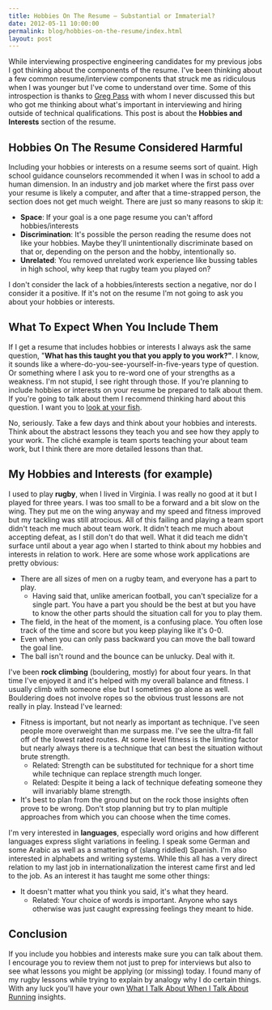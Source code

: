 ```yaml
---
title: Hobbies On The Resume – Substantial or Immaterial?
date: 2012-05-11 10:00:00
permalink: blog/hobbies-on-the-resume/index.html
layout: post
---
```


While interviewing prospective engineering candidates for my previous jobs I got thinking about the components of the resume. I've been thinking about a few common resume/interview components that struck me as ridiculous when I was younger but I've come to understand over time. Some of this introspection is thanks to [Greg Pass](http://twitter.com/gregpass) with whom I never discussed this but who got me thinking about what's important in interviewing and hiring outside of technical qualifications. This post is about the **Hobbies and Interests** section of the resume.

## Hobbies On The Resume Considered Harmful

Including your hobbies or interests on a resume seems sort of quaint. High school guidance counselors recommended it when I was in school to add a human dimension. In an industry and job market where the first pass over your resume is likely a computer, and after that a time-strapped person, the section does not get much weight. There are just so many reasons to skip it:

* **Space**: If your goal is a one page resume you can't afford hobbies/interests
* **Discrimination**: It's possible the person reading the resume does not like your hobbies. Maybe they'll unintentionally discriminate based on that or, depending on the person and the hobby, intentionally so.
* **Unrelated**: You removed unrelated work experience like bussing tables in high school, why keep that rugby team you played on?

I don't consider the lack of a hobbies/interests section a negative, nor do I consider it a positive. If it's not on the resume I'm not going to ask you about your hobbies or interests.

## What To Expect When You Include Them

If I get a resume that includes hobbies or interests I always ask the same question, "**What has this taught you that you apply to you work?"**. I know, it sounds like a where-do-you-see-yourself-in-five-years type of question. Or something where I ask you to re-word one of your strengths as a weakness. I'm not stupid, I see right through those. If you're planning to include hobbies or interests on your resume be prepared to talk about them. If you're going to talk about them I recommend thinking hard about this question. I want you to [look at your fish](http://grammar.about.com/od/classicessays/a/Look-At-Your-Fish-By-Samuel-H-Scudder.htm).

No, seriously. Take a few days and think about your hobbies and interests. Think about the abstract lessons they teach you and see how they apply to your work. The cliché example is team sports teaching your about team work, but I think there are more detailed lessons than that.

## My Hobbies and Interests (for example)

I used to play **rugby**, when I lived in Virginia. I was really no good at it but I played for three years. I was too small to be a forward and a bit slow on the wing. They put me on the wing anyway and my speed and fitness improved but my tackling was still atrocious. All of this failing and playing a team sport didn't teach me much about team work. It didn't teach me much about accepting defeat, as I still don't do that well. What it did teach me didn't surface until about a year ago when I started to think about my hobbies and interests in relation to work. Here are some whose work applications are pretty obvious:

  * There are all sizes of men on a rugby team, and everyone has a part to play.
    * Having said that, unlike american football, you can't specialize for a single part. You have a part you should be the best at but you have to know the other parts should the situation call for you to play them.
  * The field, in the heat of the moment, is a confusing place. You often lose track of the time and score but you keep playing like it's 0-0.
  * Even when you can only pass backward you can move the ball toward the goal line.
  * The ball isn't round and the bounce can be unlucky. Deal with it.

I've been **rock climbing** (bouldering, mostly) for about four years. In that time I've enjoyed it and it's helped with my overall balance and fitness. I usually climb with someone else but I sometimes go alone as well. Bouldering does not involve ropes so the obvious trust lessons are not really in play. Instead I've learned:

  * Fitness is important, but not nearly as important as technique. I've seen people more overweight than me surpass me. I've see the ultra-fit fall off of the lowest rated routes. At some level fitness is the limiting factor but nearly always there is a technique that can best the situation without brute strength.
    * Related: Strength can be substituted for technique for a short time while technique can replace strength much longer.
    * Related: Despite it being a lack of technique defeating someone they will invariably blame strength.
  * It's best to plan from the ground but on the rock those insights often prove to be wrong. Don't stop planning but try to plan multiple approaches from which you can choose when the time comes.

I'm very interested in **languages**, especially word origins and how different languages express slight variations in feeling. I speak some German and some Arabic as well as a smattering of (slang riddled) Spanish. I'm also interested in alphabets and writing systems. While this all has a very direct relation to my last job in internationalization the interest came first and led to the job. As an interest it has taught me some other things:

  * It doesn't matter what you think you said, it's what they heard.
    * Related: Your choice of words is important. Anyone who says otherwise was just caught expressing feelings they meant to hide.

## Conclusion

If you include you hobbies and interests make sure you can talk about them. I encourage you to review them not just to prep for interviews but also to see what lessons you might be applying (or missing) today. I found many of my rugby lessons while trying to explain by analogy why I do certain things. With any luck you'll have your own [What I Talk About When I Talk About Running](http://www.amazon.com/What-Talk-About-When-Running/dp/0307269191) insights.

